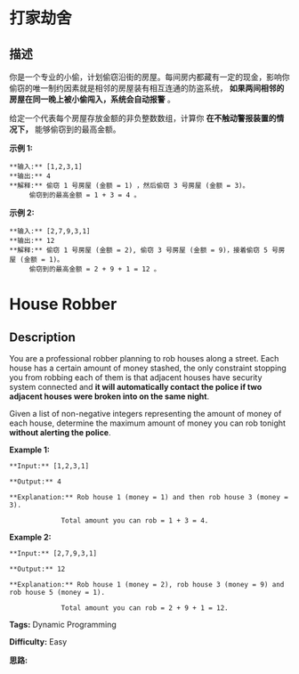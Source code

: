 # 打家劫舍

## 描述

你是一个专业的小偷，计划偷窃沿街的房屋。每间房内都藏有一定的现金，影响你偷窃的唯一制约因素就是相邻的房屋装有相互连通的防盗系统， **如果两间相邻的房屋在同一晚上被小偷闯入，系统会自动报警** 。

给定一个代表每个房屋存放金额的非负整数数组，计算你 **在不触动警报装置的情况下，** 能够偷窃到的最高金额。

**示例 1:**

    
    
    **输入:** [1,2,3,1]
    **输出:** 4
    **解释:** 偷窃 1 号房屋 (金额 = 1) ，然后偷窃 3 号房屋 (金额 = 3)。
         偷窃到的最高金额 = 1 + 3 = 4 。

**示例 2:**

    
    
    **输入:** [2,7,9,3,1]
    **输出:** 12
    **解释:** 偷窃 1 号房屋 (金额 = 2), 偷窃 3 号房屋 (金额 = 9)，接着偷窃 5 号房屋 (金额 = 1)。
         偷窃到的最高金额 = 2 + 9 + 1 = 12 。
    



# House Robber

## Description



You are a professional robber planning to rob houses along a street. Each house has a certain amount of money stashed, the only constraint stopping you from robbing each of them is that adjacent houses have security system connected and **it will automatically contact the police if two adjacent houses were broken into on the same night**.

Given a list of non-negative integers representing the amount of money of each house, determine the maximum amount of money you can rob tonight **without alerting the police**.

**Example 1:**

    
    
    **Input:** [1,2,3,1]
    **Output:** 4
    **Explanation:** Rob house 1 (money = 1) and then rob house 3 (money = 3).
                 Total amount you can rob = 1 + 3 = 4.

**Example 2:**

    
    
    **Input:** [2,7,9,3,1]
    **Output:** 12
    **Explanation:** Rob house 1 (money = 2), rob house 3 (money = 9) and rob house 5 (money = 1).
                 Total amount you can rob = 2 + 9 + 1 = 12.
    


**Tags:** Dynamic Programming

**Difficulty:** Easy

**思路:**

